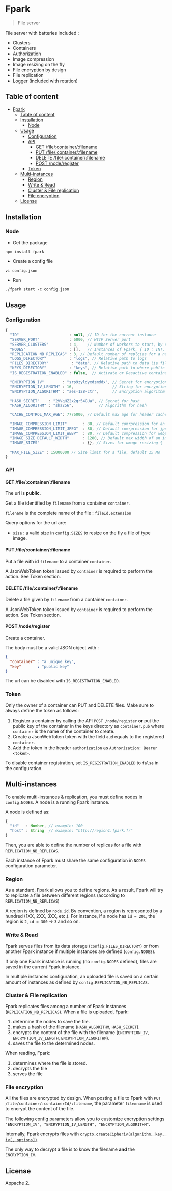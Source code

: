 # Fpark

> File server

File server with batteries included :
  + Clusters
  + Containers
  + Authorization
  + Image compression
  + Image resizing on the fly
  + File encryption by design
  + File replication
  + Logger (included with rotation)

## Table of content

<!-- TOC -->

- [Fpark](#fpark)
  - [Table of content](#table-of-content)
  - [Installation](#installation)
    - [Node](#node)
  - [Usage](#usage)
    - [Configuration](#configuration)
    - [API](#api)
      - [GET /file/:container/:filename](#get-filecontainerfilename)
      - [PUT /file/:container/:filename](#put-filecontainerfilename)
      - [DELETE /file/:container/:filename](#delete-filecontainerfilename)
      - [POST /node/register](#post-noderegister)
    - [Token](#token)
  - [Multi-instances](#multi-instances)
    - [Region](#region)
    - [Write & Read](#write--read)
    - [Cluster & File replication](#cluster--file-replication)
    - [File encryption](#file-encryption)
  - [License](#license)

<!-- /TOC -->

## Installation

### Node

- Get the package

```
npm install fpark
```

- Create a config file

```
vi config.json
```

- Run

```
./fpark start -c config.json
```

## Usage

### Configuration

```js
{
  "ID"                      : null, // ID for the current instance
  "SERVER_PORT"             : 6000, // HTTP Server port
  "SERVER_CLUSTERS"         : 4,    // Number of workers to start, by default number of CPU cores
  "NODES"                   : [],   // Instances of Fpark, { ID : INT, host : String }; ex: [{ ID : 100, host : 'http://localhost:3000' }]
  "REPLICATION_NB_REPLICAS" : 3, // Default number of replcias for a new file
  "LOGS_DIRECTORY"          : "logs", // Relative path to logs
  "FILES_DIRECTORY"          : "data", // Relative path to data (ie files)
  "KEYS_DIRECTORY"          : "keys", // Relative path to where public keys are stored for PUT/DEL authorizations
  "IS_REGISTRATION_ENABLED" : false,  // Activate or Desactive container registration

  "ENCRYPTION_IV"        : "srp9zyldyxdzmddx", // Secret for encryption
  "ENCRYPTION_IV_LENGTH" : 16,                 // String for encryption key length
  "ENCRYPTION_ALGORITHM" : "aes-128-ctr",      // Encryption algorithm used

  "HASH_SECRET"    : "2VVqHZ2x2qr54GUa", // Secret for hash
  "HASH_ALGORITHM" : "sha256",           // Algorithm for hash

  "CACHE_CONTROL_MAX_AGE": 7776000, // Default max age for header cache control

  "IMAGE_COMPRESSION_LIMIT"       : 80, // Default comrpression for an image file
  "IMAGE_COMPRESSION_LIMIT_JPEG"  : 80, // Default comrpression for jpeg file
  "IMAGE_COMPRESSION_LIMIT_WEBP"  : 80, // Default compression for webp file
  "IMAGE_SIZE_DEFAULT_WIDTH"      : 1280, // Default max width of an image
  "IMAGE_SIZES"                   : {}, // Sizes for omage resizing { 'S' : { width : 200, height : 100 }, 'M' : ... }

  "MAX_FILE_SIZE" : 15000000 // Size limit for a file, default 15 Mo
}
```

### API

#### GET /file/:container/:filename

The url is **public**.

Get a file identified by `filename` from a container `container`.

`filename` is the complete name of the file : `fileId.extension`

Query options for the url are:
- `size` : a valid size in `config.SIZES` to resize on the fly a file of type image.

#### PUT /file/:container/:filename

Put a file with id `filename` to a container `container`.

A JsonWebToken token issued by `container` is required to perform the action. See Token section.

#### DELETE /file/:container/:filename

Delete a file given by `filename` from a container `container`.

A JsonWebToken token issued by `container` is required to perform the action. See Token section.

#### POST /node/register

Create a container.

The body must be a valid JSON object with :

```json
{
  "container" : "a unique key",
  "key"       : "public key"
}
```

The url can be disabled with `IS_REGISTRATION_ENABLED`.

### Token

Only the owner of a container can PUT and DELETE files. Make sure to always define the token as follows:

  1. Register a container by calling the API `POST /node/register` **or** put the public key of the container in the keys directory as `container.pub` where `container` is the name of the container to create.
  1. Create a JsonWebToken token with the field `aud` equals to the registered `container`.
  1. Add the token in the header `authorization` as `Authorization: Bearer <token>`.

To disable container registration, set `IS_REGISTRATION_ENABLED` to `false` in the configuration.

## Multi-instances

To enable multi-instances & replication, you must define nodes in `config.NODES`. A node is a running Fpark instance.

A node is defined as:

```js
{
  "id"   : Number, // example: 100
  "host" : String  // example: "http://region1.fpark.fr"
}
```

Then, you are able to define the number of replicas for a file with `REPLICATION_NB_REPLICAS`.

Each instance of Fpark must share the same configuration in `NODES` configuration parameter.

### Region

As a standard, Fpark allows you to define regions. As a result, Fpark will try to replicate a file between different regions (according to `REPLICATION_NB_REPLICAS`)

A region is defined by `node.id`. By convention, a region is represented by a hundred (1XX, 2XX, 3XX, etc.). For instance, if a node has `id = 201`, the region is `2`, `id = 300` -> `3` and so on.

### Write & Read

Fpark serves files from its data storage (`config.FILES_DIRECTORY`) or from another Fpark instance if multiple instances are defined (`config.NODES`).

If only one Fpark instance is running (no `config.NODES` defined), files are saved in the current Fpark instance.

In multiple instances configuration, an uploaded file is saved on a certain amount of instances as defined by `config.REPLICATION_NB_REPLICAS`.

### Cluster & File replication

Fpark replicates files among a number of Fpark instances (`REPLICATION_NB_REPLICAS`). When a file is uploaded, Fpark:
1. determine the nodes to save the file.
1. makes a hash of the filename (`HASH_ALGORITHM`, `HASH_SECRET`).
1. encrypts the content of the file with the filename (`ENCRYPTION_IV`, `ENCRYPTION_IV_LENGTH`, `ENCRYPTION_ALGORITHM`).
1. saves the file to the determined nodes.

When reading, Fpark:
1. determines where the file is stored.
1. decrypts the file
1. serves the file

### File encryption

All the files are encrypted by design. When posting a file to Fpark with `PUT /file/container/:containerId/:filename`, the parameter `filemname` is used to encrypt the content of the file.

The following config parameters allow you to customize encryption settings `"ENCRYPTION_IV", "ENCRYPTION_IV_LENGTH", "ENCRYPTION_ALGORITHM"`.

Internally, Fpark encrypts files with [`crypto.createCipheriv(algorithm, key, iv[, options])`](https://nodejs.org/api/crypto.html#crypto_crypto_createcipheriv_algorithm_key_iv_options).

The only way to decrypt a file is to know the filename **and** the `ENCRYPTION_IV`.

## License

Appache 2.
